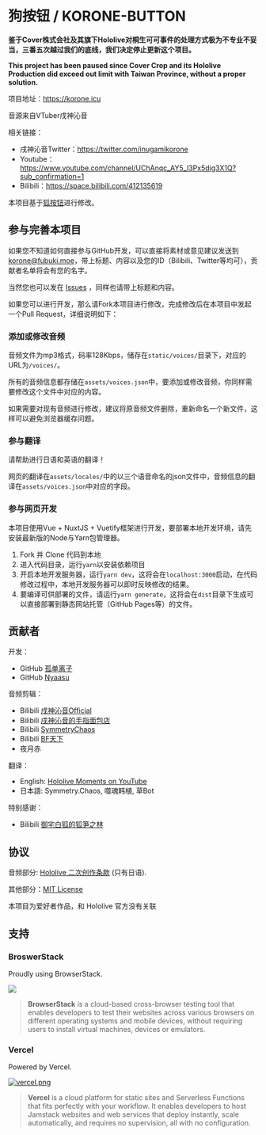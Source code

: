 # 狗按钮 / KORONE-BUTTON

**鉴于Cover株式会社及其旗下Hololive对桐生可可事件的处理方式极为不专业不妥当，三番五次越过我们的底线，我们决定停止更新这个项目。**

**This project has been paused since Cover Crop and its Hololive Production did exceed out limit with Taiwan Province, without a proper solution.**

项目地址：<https://korone.icu>

音源来自VTuber戌神沁音

相关链接：
* 戌神沁音Twitter：<https://twitter.com/inugamikorone> 
* Youtube：<https://www.youtube.com/channel/UChAnqc_AY5_I3Px5dig3X1Q?sub_confirmation=1>  
* Bilibili：<https://space.bilibili.com/412135619>

本项目基于[狐按钮](https://github.com/voosc/fubuki-button)进行修改。

## 参与完善本项目

如果您不知道如何直接参与GitHub开发，可以直接将素材或意见建议发送到[korone@fubuki.moe](mailto:korone@fubuki.moe)，带上标题、内容以及您的ID（Bilibili、Twitter等均可），贡献者名单将会有您的名字。

当然您也可以发在 [Issues](https://github.com/voosc/korone-button/issues) ，同样也请带上标题和内容。

如果您可以进行开发，那么请Fork本项目进行修改，完成修改后在本项目中发起一个Pull Request，详细说明如下：

### 添加或修改音频

音频文件为mp3格式，码率128Kbps，储存在`static/voices/`目录下，对应的URL为`/voices/`。

所有的音频信息都存储在`assets/voices.json`中，要添加或修改音频，你同样需要修改这个文件中对应的内容。

如果需要对现有音频进行修改，建议将原音频文件删除，重新命名一个新文件，这样可以避免浏览器缓存问题。

### 参与翻译

请帮助进行日语和英语的翻译！

网页的翻译在`assets/locales/`中的以三个语音命名的json文件中，音频信息的翻译在`assets/voices.json`中对应的字段。

### 参与网页开发

本项目使用Vue + NuxtJS + Vuetify框架进行开发，要部署本地开发环境，请先安装最新版的Node与Yarn包管理器。

1. Fork 并 Clone 代码到本地
2. 进入代码目录，运行`yarn`以安装依赖项目
3. 开启本地开发服务器，运行`yarn dev`，这将会在`localhost:3000`启动，在代码修改过程中，本地开发服务器可以即时反映修改的结果。
4. 要编译可供部署的文件，请运行`yarn generate`，这将会在`dist`目录下生成可以直接部署到静态网站托管（GitHub Pages等）的文件。

## 贡献者

开发：

- GitHub [孤单离子](https://github.com/lonelyion)
- GitHub [Nyaasu](https://github.com/Nyaasu66)

音频剪辑：

- Bilibili [戌神沁音Official](https://space.bilibili.com/412135619)
- Bilibili [戌神沁音的手指面包店](https://space.bilibili.com/45070033)
- Bilibili [SymmetryChaos](https://space.bilibili.com/413787551)
- Bilibili [BF天下](https://space.bilibili.com/6433566)
- 夜月赤

翻译：

- English: [Hololive Moments on YouTube](https://www.youtube.com/channel/UCK4adPCSc8U1mhaJYbzZ-7w)
- 日本語: Symmetry.Chaos, 噬魂韩植, 草Bot

特别感谢：

- Bilibili [御宅白狐的狐笋之林](https://space.bilibili.com/314977548)

## 协议

音频部分: [Hololive 二次创作条款](https://www.hololive.tv/terms) (只有日语).

其他部分：[MIT License](https://github.com/voosc/fubuki-button/blob/master/LICENSE)

本项目为爱好者作品，和 Hololive 官方没有关联

## 支持

### BroswerStack

Proudly using BrowserStack.

[![](https://i.loli.net/2017/09/27/59cbc16b0f8b4.png)](https://www.browserstack.com/)

> **BrowserStack** is a cloud-based cross-browser testing tool that enables developers to test their websites across various browsers on different operating systems and mobile devices, without requiring users to install virtual machines, devices or emulators.

### Vercel

Powered by Vercel.

[![vercel.png](https://i.loli.net/2020/07/18/rPah8FVmqBXL6dj.png)](https://www.vercel.com/?utm_source=oruyanke)

> **​Vercel** is a cloud platform for static sites and Serverless Functions that fits perfectly with your workflow. It enables developers to host Jamstack websites and web services that deploy instantly, scale automatically, and requires no supervision, all with no configuration.

